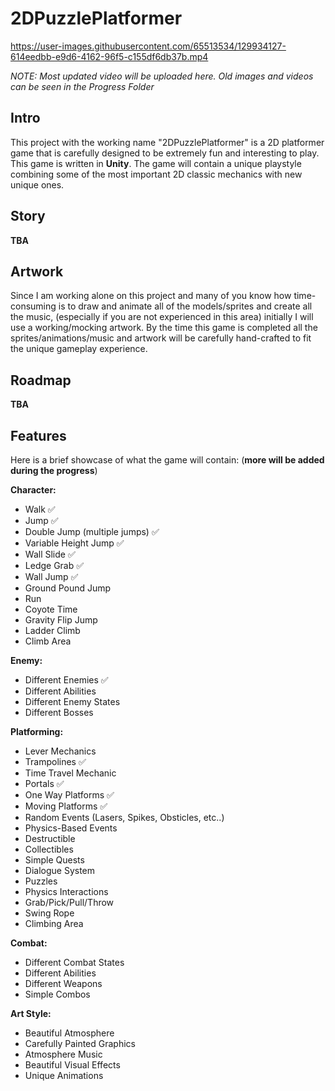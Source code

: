 # 2DPuzzlePlatformer

https://user-images.githubusercontent.com/65513534/129934127-614eedbb-e9d6-4162-96f5-c155df6db37b.mp4

*NOTE: Most updated video will be uploaded here. Old images and videos can be seen in the Progress Folder*

## Intro

This project with the working name "2DPuzzlePlatformer" is a 2D platformer game that is carefully designed to be extremely fun and interesting to play.
This game is written in **Unity**.
The game will contain a unique playstyle combining some of the most important 2D classic mechanics with new unique ones.

## Story

**TBA**

## Artwork

Since I am working alone on this project and many of you know how time-consuming is to draw and animate all of the models/sprites and create all the music, (especially if you are not experienced in this area) initially I will use a working/mocking artwork.
By the time this game is completed all the sprites/animations/music and artwork will be carefully hand-crafted to fit the unique gameplay experience.

## Roadmap

**TBA**

## Features

Here is a brief showcase of what the game will contain: (**more will be added during the progress**)

**Character:**

- Walk :white_check_mark:
- Jump :white_check_mark:
- Double Jump (multiple jumps) :white_check_mark:
- Variable Height Jump :white_check_mark:
- Wall Slide :white_check_mark:
- Ledge Grab :white_check_mark:
- Wall Jump :white_check_mark:
- Ground Pound Jump
- Run
- Coyote Time
- Gravity Flip Jump
- Ladder Climb
- Climb Area

**Enemy:**

- Different Enemies :white_check_mark:
- Different Abilities
- Different Enemy States
- Different Bosses

**Platforming:**

- Lever Mechanics
- Trampolines :white_check_mark:
- Time Travel Mechanic
- Portals :white_check_mark:
- One Way Platforms :white_check_mark:
- Moving Platforms :white_check_mark:
- Random Events (Lasers, Spikes, Obsticles, etc..)
- Physics-Based Events
- Destructible
- Collectibles
- Simple Quests
- Dialogue System
- Puzzles
- Physics Interactions
- Grab/Pick/Pull/Throw
- Swing Rope 
- Climbing Area

**Combat:**

- Different Combat States
- Different Abilities
- Different Weapons
- Simple Combos

**Art Style:**

- Beautiful Atmosphere
- Carefully Painted Graphics
- Atmosphere Music
- Beautiful Visual Effects
- Unique Animations




























